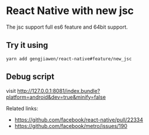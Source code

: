 # React Native with new jsc 
The jsc support full es6 feature and 64bit support.

## Try it using 
```
yarn add gengjiawen/react-native#feature/new_jsc
```

## Debug script
visit http://127.0.0.1:8081/index.bundle?platform=android&dev=true&minify=false

Related links:
* https://github.com/facebook/react-native/pull/22334
* https://github.com/facebook/metro/issues/190

